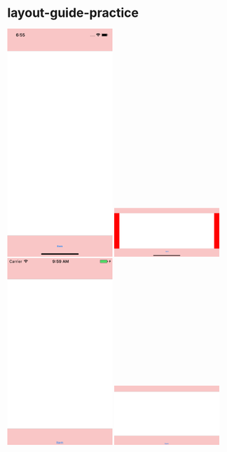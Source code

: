 # layout-guide-practice

<img src="demo1-xr-12.1.png" width="240">
<img src="demo2-xr-12.1.png" width="240">
<img src="demo3-se-10.3.1.png" width="240">
<img src="demo4-se-10.3.1.png" width="240">

